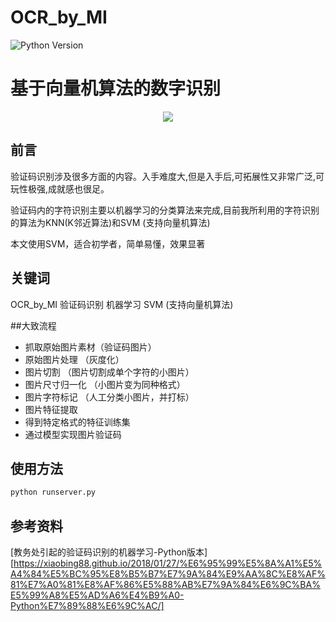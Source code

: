 # OCR_by_MI
![Python Version](https://img.shields.io/badge/python-3.6-blue.svg)

# 基于向量机算法的数字识别
<p align="center"><img src="https://i.imgur.com/uL3Z3Jl.jpg" /></p>

## 前言
验证码识别涉及很多方面的内容。入手难度大,但是入手后,可拓展性又非常广泛,可玩性极强,成就感也很足。

验证码内的字符识别主要以机器学习的分类算法来完成,目前我所利用的字符识别的算法为KNN(K邻近算法)和SVM (支持向量机算法)

本文使用SVM，适合初学者，简单易懂，效果显著

## 关键词
OCR_by_MI
验证码识别 机器学习 SVM (支持向量机算法)

##大致流程
- 抓取原始图片素材（验证码图片）
- 原始图片处理 （灰度化）
- 图片切割 （图片切割成单个字符的小图片）
- 图片尺寸归一化 （小图片变为同种格式）
- 图片字符标记 （人工分类小图片，并打标）
- 图片特征提取
- 得到特定格式的特征训练集
- 通过模型实现图片验证码
## 使用方法
```python
python runserver.py
```

## 参考资料
[教务处引起的验证码识别的机器学习-Python版本][https://xiaobing88.github.io/2018/01/27/%E6%95%99%E5%8A%A1%E5%A4%84%E5%BC%95%E8%B5%B7%E7%9A%84%E9%AA%8C%E8%AF%81%E7%A0%81%E8%AF%86%E5%88%AB%E7%9A%84%E6%9C%BA%E5%99%A8%E5%AD%A6%E4%B9%A0-Python%E7%89%88%E6%9C%AC/]
